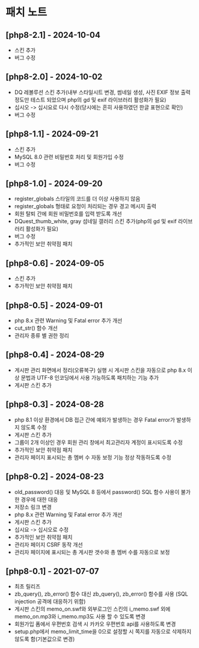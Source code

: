 # 패치 노트

## [php8-2.1] - 2024-10-04
- 스킨 추가
- 버그 수정


## [php8-2.0] - 2024-10-02
- DQ 레볼루션 스킨 추가(내부 스타일시트 변경, 썸네일 생성, 사진 EXIF 정보 출력 정도만 테스트 되었으며 php의 gd 및 exif 라이브러리 활성화가 필요)
- 십시오 -> 십시요로 다시 수정(당시에는 흔히 사용하였던 한글 표현으로 확인)
- 버그 수정


## [php8-1.1] - 2024-09-21
- 스킨 추가
- MySQL 8.0 관련 비밀번호 처리 및 회원가입 수정
- 버그 수정


## [php8-1.0] - 2024-09-20
- register_globals 스타일의 코드를 더 이상 사용하지 않음
- register_globals 형태로 요청이 처리되는 경우 경고 메시지 출력
- 회원 탈퇴 간에 회원 비밀번호를 입력 받도록 개선
- DQuest_thumb_white, gray 섬네일 갤러리 스킨 추가(php의 gd 및 exif 라이브러리 활성화가 필요)
- 버그 수정
- 추가적인 보안 취약점 패치


## [php8-0.6] - 2024-09-05
- 스킨 추가
- 추가적인 보안 취약점 패치


## [php8-0.5] - 2024-09-01
- php 8.x 관련 Warning 및 Fatal error 추가 개선
- cut_str() 함수 개선
- 관리자 종류 별 권한 정리


## [php8-0.4] - 2024-08-29
- 게시판 관리 화면에서 정리(오류복구) 실행 시 게시판 스킨을 자동으로 php 8.x 이상 문법과 UTF-8 인코딩에서 사용 가능하도록 패치하는 기능 추가
- 게시판 스킨 추가


## [php8-0.3] - 2024-08-28
- php 8.1 이상 환경에서 DB 접근 간에 예외가 발생하는 경우 Fatal error가 발생하지 않도록 수정
- 게시판 스킨 추가
- 그룹이 2개 이상인 경우 회원 관리 창에서 최고관리자 계정이 표시되도록 수정
- 추가적인 보안 취약점 패치
- 관리자 페이지 표시되는 총 멤버 수 자동 보정 기능 정상 작동하도록 수정


## [php8-0.2] - 2024-08-23
- old_password() 대응 및 MySQL 8 등에서 password() SQL 함수 사용이 불가한 경우에 대한 대응
- 저장소 링크 변경
- php 8.x 관련 Warning 및 Fatal error 추가 개선
- 게시판 스킨 추가
- 십시요 -> 십시오로 수정
- 추가적인 보안 취약점 패치
- 관리자 페이지 CSRF 동작 개선
- 관리자 페이지에 표시되는 총 게시판 갯수와 총 멤버 수를 자동으로 보정


## [php8-0.1] - 2021-07-07
- 최초 릴리즈
- zb_query(), zb_error() 함수 대신 zb_query(), zb_error() 함수를 사용 (SQL injection 공격에 대응하기 위함)
- 게시판 스킨의 memo_on.swf와 외부로그인 스킨의 i_memo.swf 외에 memo_on.mp3와 i_memo.mp3도 사용 할 수 있도록 변경
- 회원가입 폼에서 우편번호 검색 시 카카오 우편번호 api를 사용하도록 변경
- setup.php에서 memo_limit_time을 0으로 설정할 시 쪽지를 자동으로 삭제하지 않도록 함(기본값으로 변경)